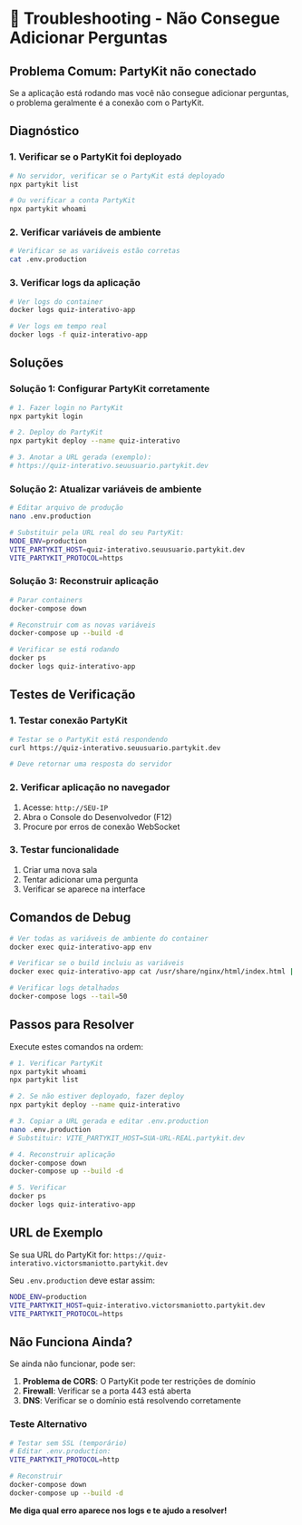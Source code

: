 # 🔧 Troubleshooting - Não Consegue Adicionar Perguntas

## Problema Comum: PartyKit não conectado

Se a aplicação está rodando mas você não consegue adicionar perguntas, o problema geralmente é a conexão com o PartyKit.

## Diagnóstico

### 1. Verificar se o PartyKit foi deployado

```bash
# No servidor, verificar se o PartyKit está deployado
npx partykit list

# Ou verificar a conta PartyKit
npx partykit whoami
```

### 2. Verificar variáveis de ambiente

```bash
# Verificar se as variáveis estão corretas
cat .env.production
```

### 3. Verificar logs da aplicação

```bash
# Ver logs do container
docker logs quiz-interativo-app

# Ver logs em tempo real
docker logs -f quiz-interativo-app
```

## Soluções

### Solução 1: Configurar PartyKit corretamente

```bash
# 1. Fazer login no PartyKit
npx partykit login

# 2. Deploy do PartyKit
npx partykit deploy --name quiz-interativo

# 3. Anotar a URL gerada (exemplo):
# https://quiz-interativo.seuusuario.partykit.dev
```

### Solução 2: Atualizar variáveis de ambiente

```bash
# Editar arquivo de produção
nano .env.production

# Substituir pela URL real do seu PartyKit:
NODE_ENV=production
VITE_PARTYKIT_HOST=quiz-interativo.seuusuario.partykit.dev
VITE_PARTYKIT_PROTOCOL=https
```

### Solução 3: Reconstruir aplicação

```bash
# Parar containers
docker-compose down

# Reconstruir com as novas variáveis
docker-compose up --build -d

# Verificar se está rodando
docker ps
docker logs quiz-interativo-app
```

## Testes de Verificação

### 1. Testar conexão PartyKit

```bash
# Testar se o PartyKit está respondendo
curl https://quiz-interativo.seuusuario.partykit.dev

# Deve retornar uma resposta do servidor
```

### 2. Verificar aplicação no navegador

1. Acesse: `http://SEU-IP`
2. Abra o Console do Desenvolvedor (F12)
3. Procure por erros de conexão WebSocket

### 3. Testar funcionalidade

1. Criar uma nova sala
2. Tentar adicionar uma pergunta
3. Verificar se aparece na interface

## Comandos de Debug

```bash
# Ver todas as variáveis de ambiente do container
docker exec quiz-interativo-app env

# Verificar se o build incluiu as variáveis
docker exec quiz-interativo-app cat /usr/share/nginx/html/index.html | grep -i partykit

# Verificar logs detalhados
docker-compose logs --tail=50
```

## Passos para Resolver

Execute estes comandos na ordem:

```bash
# 1. Verificar PartyKit
npx partykit whoami
npx partykit list

# 2. Se não estiver deployado, fazer deploy
npx partykit deploy --name quiz-interativo

# 3. Copiar a URL gerada e editar .env.production
nano .env.production
# Substituir: VITE_PARTYKIT_HOST=SUA-URL-REAL.partykit.dev

# 4. Reconstruir aplicação
docker-compose down
docker-compose up --build -d

# 5. Verificar
docker ps
docker logs quiz-interativo-app
```

## URL de Exemplo

Se sua URL do PartyKit for:
`https://quiz-interativo.victorsmaniotto.partykit.dev`

Seu `.env.production` deve estar assim:
```bash
NODE_ENV=production
VITE_PARTYKIT_HOST=quiz-interativo.victorsmaniotto.partykit.dev
VITE_PARTYKIT_PROTOCOL=https
```

## Não Funciona Ainda?

Se ainda não funcionar, pode ser:

1. **Problema de CORS**: O PartyKit pode ter restrições de domínio
2. **Firewall**: Verificar se a porta 443 está aberta
3. **DNS**: Verificar se o domínio está resolvendo corretamente

### Teste Alternativo

```bash
# Testar sem SSL (temporário)
# Editar .env.production:
VITE_PARTYKIT_PROTOCOL=http

# Reconstruir
docker-compose down
docker-compose up --build -d
```

**Me diga qual erro aparece nos logs e te ajudo a resolver!**
